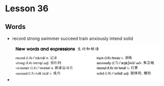 # Lesson 36

## Words

- record strong swimmer succeed train anxiously intend solid

- ![Words](../../../Images/Part2/04/words-36.png)
